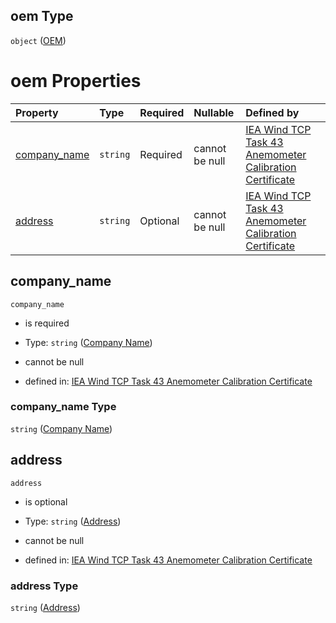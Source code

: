 ## oem Type

`object` ([OEM](iea43\_anemometer_calibration-properties-test-item-properties-oem.md))

# oem Properties

| Property                      | Type     | Required | Nullable       | Defined by                                                                                                                                                                                                                                                                                                                                                                                       |
| :---------------------------- | :------- | :------- | :------------- | :----------------------------------------------------------------------------------------------------------------------------------------------------------------------------------------------------------------------------------------------------------------------------------------------------------------------------------------------------------------------------------------------- |
| [company_name](#company_name) | `string` | Required | cannot be null | [IEA Wind TCP Task 43 Anemometer Calibration Certificate](iea43_anemometer_calibration-properties-test-item-properties-oem-properties-company-name.md "https://raw.githubusercontent.com/IEA-Task-43/digital_wra_data_standard/calibration_schema/digital_calibration_certificate/schema/iea43_anemometer_calibration.schema.json#/properties/test_item/properties/oem/properties/company_name") |
| [address](#address)           | `string` | Optional | cannot be null | [IEA Wind TCP Task 43 Anemometer Calibration Certificate](iea43_anemometer_calibration-properties-test-item-properties-oem-properties-address.md "https://raw.githubusercontent.com/IEA-Task-43/digital_wra_data_standard/calibration_schema/digital_calibration_certificate/schema/iea43_anemometer_calibration.schema.json#/properties/test_item/properties/oem/properties/address")           |

## company_name



`company_name`

*   is required

*   Type: `string` ([Company Name](iea43\_anemometer_calibration-properties-test-item-properties-oem-properties-company-name.md))

*   cannot be null

*   defined in: [IEA Wind TCP Task 43 Anemometer Calibration Certificate](iea43\_anemometer_calibration-properties-test-item-properties-oem-properties-company-name.md "https://raw.githubusercontent.com/IEA-Task-43/digital_wra_data_standard/calibration_schema/digital_calibration_certificate/schema/iea43\_anemometer_calibration.schema.json#/properties/test_item/properties/oem/properties/company_name")

### company_name Type

`string` ([Company Name](iea43\_anemometer_calibration-properties-test-item-properties-oem-properties-company-name.md))

## address



`address`

*   is optional

*   Type: `string` ([Address](iea43\_anemometer_calibration-properties-test-item-properties-oem-properties-address.md))

*   cannot be null

*   defined in: [IEA Wind TCP Task 43 Anemometer Calibration Certificate](iea43\_anemometer_calibration-properties-test-item-properties-oem-properties-address.md "https://raw.githubusercontent.com/IEA-Task-43/digital_wra_data_standard/calibration_schema/digital_calibration_certificate/schema/iea43\_anemometer_calibration.schema.json#/properties/test_item/properties/oem/properties/address")

### address Type

`string` ([Address](iea43\_anemometer_calibration-properties-test-item-properties-oem-properties-address.md))
